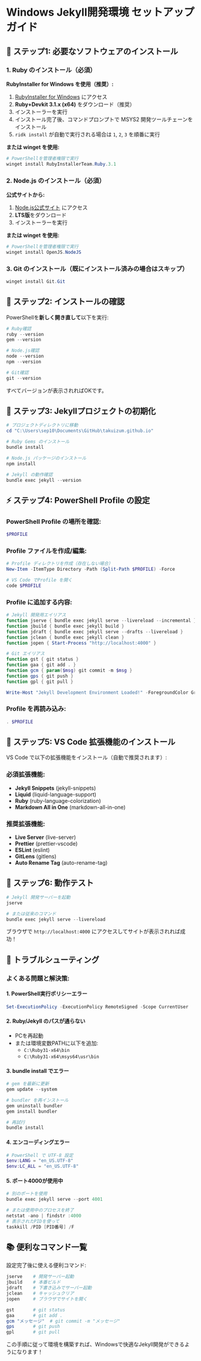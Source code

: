 # Windows Jekyll開発環境 セットアップガイド

## 🚀 ステップ1: 必要なソフトウェアのインストール

### 1. Ruby のインストール（必須）

**RubyInstaller for Windows を使用（推奨）:**

1. [RubyInstaller for Windows](https://rubyinstaller.org/) にアクセス
2. **Ruby+Devkit 3.1.x (x64)** をダウンロード（推奨）
3. インストーラーを実行
4. インストール完了後、コマンドプロンプトで MSYS2 開発ツールチェーンをインストール
5. `ridk install` が自動で実行される場合は `1`, `2`, `3` を順番に実行

**または winget を使用:**
```powershell
# PowerShellを管理者権限で実行
winget install RubyInstallerTeam.Ruby.3.1
```

### 2. Node.js のインストール（必須）

**公式サイトから:**
1. [Node.js公式サイト](https://nodejs.org/) にアクセス
2. **LTS版**をダウンロード
3. インストーラーを実行

**または winget を使用:**
```powershell
# PowerShellを管理者権限で実行
winget install OpenJS.NodeJS
```

### 3. Git のインストール（既にインストール済みの場合はスキップ）

```powershell
winget install Git.Git
```

## 🔧 ステップ2: インストールの確認

PowerShellを**新しく開き直して**以下を実行:

```powershell
# Ruby確認
ruby --version
gem --version

# Node.js確認  
node --version
npm --version

# Git確認
git --version
```

すべてバージョンが表示されればOKです。

## 🎯 ステップ3: Jekyllプロジェクトの初期化

```powershell
# プロジェクトディレクトリに移動
cd "C:\Users\sep10\Documents\GitHub\takuizum.github.io"

# Ruby Gems のインストール
bundle install

# Node.js パッケージのインストール  
npm install

# Jekyll の動作確認
bundle exec jekyll --version
```

## ⚡ ステップ4: PowerShell Profile の設定

### PowerShell Profile の場所を確認:
```powershell
$PROFILE
```

### Profile ファイルを作成/編集:
```powershell
# Profile ディレクトリを作成（存在しない場合）
New-Item -ItemType Directory -Path (Split-Path $PROFILE) -Force

# VS Code でProfile を開く
code $PROFILE
```

### Profile に追加する内容:
```powershell
# Jekyll 開発用エイリアス
function jserve { bundle exec jekyll serve --livereload --incremental }
function jbuild { bundle exec jekyll build }
function jdraft { bundle exec jekyll serve --drafts --livereload }
function jclean { bundle exec jekyll clean }
function jopen { Start-Process "http://localhost:4000" }

# Git エイリアス
function gst { git status }
function gaa { git add . }
function gcm { param($msg) git commit -m $msg }
function gps { git push }
function gpl { git pull }

Write-Host "Jekyll Development Environment Loaded!" -ForegroundColor Green
```

### Profile を再読み込み:
```powershell
. $PROFILE
```

## 🔌 ステップ5: VS Code 拡張機能のインストール

VS Code で以下の拡張機能をインストール（自動で推奨されます）:

### 必須拡張機能:
- **Jekyll Snippets** (jekyll-snippets)
- **Liquid** (liquid-language-support)  
- **Ruby** (ruby-language-colorization)
- **Markdown All in One** (markdown-all-in-one)

### 推奨拡張機能:
- **Live Server** (live-server)
- **Prettier** (prettier-vscode)
- **ESLint** (eslint)
- **GitLens** (gitlens)
- **Auto Rename Tag** (auto-rename-tag)

## 🧪 ステップ6: 動作テスト

```powershell
# Jekyll 開発サーバーを起動
jserve

# または従来のコマンド
bundle exec jekyll serve --livereload
```

ブラウザで `http://localhost:4000` にアクセスしてサイトが表示されれば成功！

## 🚨 トラブルシューティング

### よくある問題と解決策:

#### 1. PowerShell実行ポリシーエラー
```powershell
Set-ExecutionPolicy -ExecutionPolicy RemoteSigned -Scope CurrentUser
```

#### 2. Ruby/Jekyll のパスが通らない
- PCを再起動
- または環境変数PATHに以下を追加:
  - `C:\Ruby31-x64\bin`
  - `C:\Ruby31-x64\msys64\usr\bin`

#### 3. bundle install でエラー
```powershell
# gem を最新に更新
gem update --system

# bundler を再インストール
gem uninstall bundler
gem install bundler

# 再試行
bundle install
```

#### 4. エンコーディングエラー
```powershell
# PowerShell で UTF-8 設定
$env:LANG = "en_US.UTF-8"
$env:LC_ALL = "en_US.UTF-8"
```

#### 5. ポート4000が使用中
```powershell
# 別のポートを使用
bundle exec jekyll serve --port 4001

# または使用中のプロセスを終了
netstat -ano | findstr :4000
# 表示されたPIDを使って
taskkill /PID [PID番号] /F
```

## 📚 便利なコマンド一覧

設定完了後に使える便利コマンド:

```powershell
jserve    # 開発サーバー起動
jbuild    # 本番ビルド  
jdraft    # 下書き込みでサーバー起動
jclean    # キャッシュクリア
jopen     # ブラウザでサイトを開く

gst       # git status
gaa       # git add .
gcm "メッセージ"  # git commit -m "メッセージ"
gps       # git push
gpl       # git pull
```

この手順に従って環境を構築すれば、Windowsで快適なJekyll開発ができるようになります！
